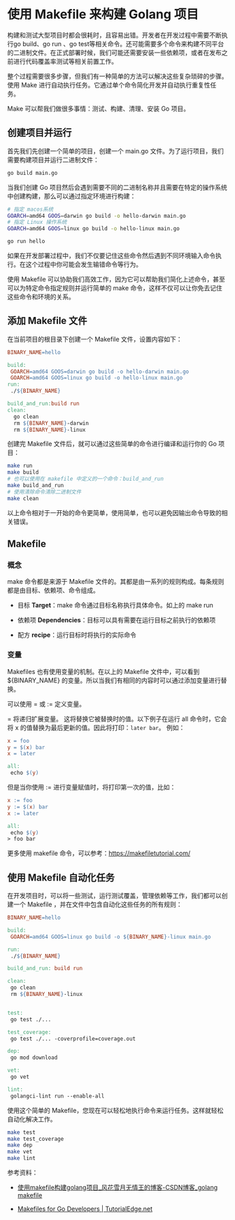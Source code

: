# 使用 Makefile 来构建 Golang 项目

构建和测试大型项目时都会很耗时，且容易出错。开发者在开发过程中需要不断执行go build、go run 、go test等相关命令。还可能需要多个命令来构建不同平台的二进制文件。在正式部署时候，我们可能还需要安装一些依赖项，或者在发布之前进行代码覆盖率测试等相关前置工作。

整个过程需要很多步骤，但我们有一种简单的方法可以解决这些复杂琐碎的步骤。使用 Make 进行自动执行任务。它通过单个命令简化开发并自动执行重复性任务。

Make 可以帮我们做很多事情：测试、构建、清理、安装 Go 项目。

## 创建项目并运行

首先我们先创建一个简单的项目，创建一个 main.go 文件。为了运行项目，我们需要构建项目并运行二进制文件：

```bash
go build main.go
```

当我们创建 Go 项目然后会遇到需要不同的二进制名称并且需要在特定的操作系统中创建构建，那么可以通过指定环境进行构建：

```bash
# 指定 macos系统
GOARCH=amd64 GOOS=darwin go build -o hello-darwin main.go
# 指定 Linux 操作系统
GOARCH=amd64 GOOS=linux go build -o hello-linux main.go

go run hello
```

如果在开发部署过程中，我们不仅要记住这些命令然后遇到不同环境输入命令执行。在这个过程中你可能会发生输错命令等行为。

使用 Makefile 可以协助我们高效工作，因为它可以帮助我们简化上述命令，甚至可以为特定命令指定规则并运行简单的 make 命令，这样不仅可以让你免去记住这些命令和环境的关系。

## 添加 Makefile 文件

在当前项目的根目录下创建一个 Makefile 文件，设置内容如下：

```makefile
BINARY_NAME=hello

build:
 GOARCH=amd64 GOOS=darwin go build -o hello-darwin main.go
 GOARCH=amd64 GOOS=linux go build -o hello-linux main.go
run:
 ./${BINARY_NAME}

build_and_run:build run
clean:
  go clean
  rm ${BINARY_NAME}-darwin
  rm ${BINARY_NAME}-linux
```

创建完 Makefile 文件后，就可以通过这些简单的命令进行编译和运行你的 Go 项目：

```bash
make run
make build
# 也可以使用在 makefile 中定义的一个命令：build_and_run
make build_and_run
# 使用清除命令清除二进制文件
make clean
```

以上命令相对于一开始的命令更简单，使用简单，也可以避免因输出命令导致的相关错误。

## Makefile

### 概念

make 命令都是来源于 Makefile 文件的。其都是由一系列的规则构成。每条规则都是由目标、依赖项、命令组成。

- 目标 **Target**：make 命令通过目标名称执行具体命令。如上的 make run

- 依赖项 **Dependencies**：目标可以具有需要在运行目标之前执行的依赖项

- 配方 **recipe**：运行目标时将执行的实际命令

### 变量

Makefiles 也有使用变量的机制。在以上的 Makefile 文件中，可以看到 ${BINARY_NAME} 的变量。所以当我们有相同的内容时可以通过添加变量进行替换。

可以使用 = 或 := 定义变量。 

= 将递归扩展变量。 这将替换它被替换时的值。以下例子在运行 all 命令时，它会将 x 的值替换为最后更新的值。因此将打印：`later bar`。 例如：

```makefile
x = foo
y = $(x) bar
x = later

all:
 echo $(y)
```

但是当你使用 := 进行变量赋值时，将打印第一次的值，比如：

```makefile
x := foo
y := $(x) bar
x := later

all:
 echo $(y)
> foo bar
```

更多使用 makefile 命令，可以参考：https://makefiletutorial.com/

## 使用 Makefile 自动化任务

在开发项目时，可以将一些测试，运行测试覆盖，管理依赖等工作，我们都可以创建一个 Makefile ，并在文件中包含自动化这些任务的所有规则：

```makefile
BINARY_NAME=hello

build:
 GOARCH=amd64 GOOS=linux go build -o ${BINARY_NAME}-linux main.go

run:
 ./${BINARY_NAME}

build_and_run: build run

clean:
 go clean
 rm ${BINARY_NAME}-linux


test:
 go test ./...

test_coverage:
 go test ./... -coverprofile=coverage.out

dep:
 go mod download

vet:
 go vet

lint:
 golangci-lint run --enable-all
```

使用这个简单的 Makefile，您现在可以轻松地执行命令来运行任务。这样就轻松自动化解决工作。

```bash
make test
make test_coverage
make dep
make vet
make lint
```

参考资料：

- [使用makefile构建golang项目_风花雪月无情王的博客-CSDN博客_golang makefile](https://blog.csdn.net/u010230971/article/details/80335613)

- [Makefiles for Go Developers | TutorialEdge.net](https://tutorialedge.net/golang/makefiles-for-go-developers/)
